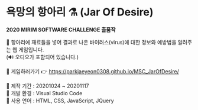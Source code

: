 # 욕망의 항아리 ⚗ (Jar Of Desire)
<b>2020 MIRIM SOFTWARE CHALLENGE 출품작</b>  
  
📍 항아리에 재료들을 넣어 결과로 나온 바이러스(virus)에 대한 정보와 예방법을 알려주는 웹 게임입니다.  
(🔊 오디오가 포함되어 있습니다.)   
  
📍 게임하러가기 👉 https://parkjaeyeon0308.github.io/MSC_JarOfDesire/
  
📍 제작 기간 : 20201024 ~ 20201117     
📍 개발 환경 : Visual Studio Code  
📍 사용 언어 : HTML, CSS, JavaScript, JQuery     
